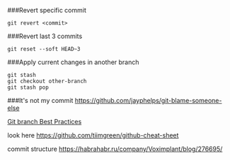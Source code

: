 ###Revert specific commit

`git revert <commit>`


###Revert last 3 commits 

`git reset --soft HEAD~3`


###Apply current changes in another branch

```
git stash
git checkout other-branch
git stash pop
```

###It's not my commit
https://github.com/jayphelps/git-blame-someone-else


[Git branch Best Practices](http://nvie.com/files/Git-branching-model.pdf)

look here https://github.com/tiimgreen/github-cheat-sheet

commit structure https://habrahabr.ru/company/Voximplant/blog/276695/
